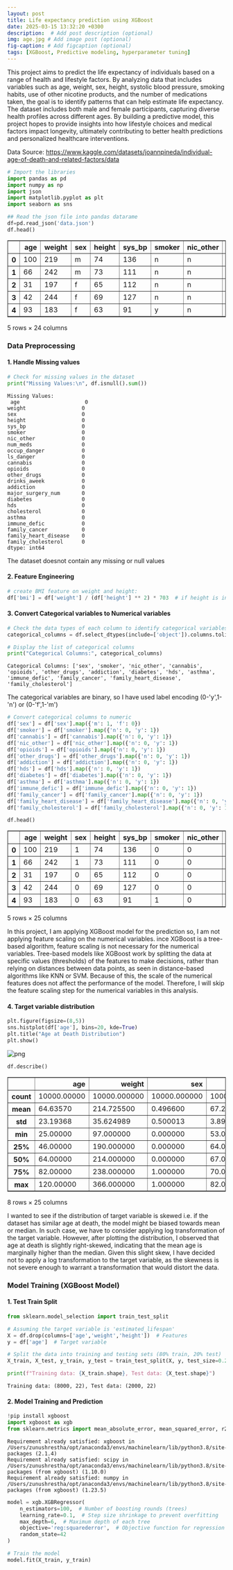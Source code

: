 ```yaml
---
layout: post
title: Life expectancy prediction using XGBoost
date: 2025-03-15 13:32:20 +0300
description:  # Add post description (optional)
img: age.jpg # Add image post (optional)
fig-caption: # Add figcaption (optional)
tags: [XGBoost, Predictive modeling, hyperparameter tuning]
---
```



This project aims to predict the life expectancy of individuals based on a range of health and lifestyle factors. By analyzing data that includes variables such as age, weight, sex, height, systolic blood pressure, smoking habits, use of other nicotine products, and the number of medications taken, the goal is to identify patterns that can help estimate life expectancy. The dataset includes both male and female participants, capturing diverse health profiles across different ages. By building a predictive model, this project hopes to provide insights into how lifestyle choices and medical factors impact longevity, ultimately contributing to better health predictions and personalized healthcare interventions.

Data Source: https://www.kaggle.com/datasets/joannpineda/individual-age-of-death-and-related-factors/data


```python
# Import the libraries
import pandas as pd
import numpy as np
import json
import matplotlib.pyplot as plt
import seaborn as sns
```


```python
## Read the json file into pandas datarame
df=pd.read_json('data.json')
df.head()
```




<div>
<style scoped>
    .dataframe tbody tr th:only-of-type {
        vertical-align: middle;
    }

    .dataframe tbody tr th {
        vertical-align: top;
    }

    .dataframe thead th {
        text-align: right;
    }
</style>
<table border="1" class="dataframe">
  <thead>
    <tr style="text-align: right;">
      <th></th>
      <th>age</th>
      <th>weight</th>
      <th>sex</th>
      <th>height</th>
      <th>sys_bp</th>
      <th>smoker</th>
      <th>nic_other</th>
      <th>num_meds</th>
      <th>occup_danger</th>
      <th>ls_danger</th>
      <th>...</th>
      <th>addiction</th>
      <th>major_surgery_num</th>
      <th>diabetes</th>
      <th>hds</th>
      <th>cholesterol</th>
      <th>asthma</th>
      <th>immune_defic</th>
      <th>family_cancer</th>
      <th>family_heart_disease</th>
      <th>family_cholesterol</th>
    </tr>
  </thead>
  <tbody>
    <tr>
      <th>0</th>
      <td>100</td>
      <td>219</td>
      <td>m</td>
      <td>74</td>
      <td>136</td>
      <td>n</td>
      <td>n</td>
      <td>0</td>
      <td>1</td>
      <td>1</td>
      <td>...</td>
      <td>n</td>
      <td>0</td>
      <td>n</td>
      <td>y</td>
      <td>203</td>
      <td>n</td>
      <td>n</td>
      <td>y</td>
      <td>n</td>
      <td>y</td>
    </tr>
    <tr>
      <th>1</th>
      <td>66</td>
      <td>242</td>
      <td>m</td>
      <td>73</td>
      <td>111</td>
      <td>n</td>
      <td>n</td>
      <td>0</td>
      <td>1</td>
      <td>1</td>
      <td>...</td>
      <td>y</td>
      <td>0</td>
      <td>n</td>
      <td>n</td>
      <td>228</td>
      <td>n</td>
      <td>n</td>
      <td>n</td>
      <td>n</td>
      <td>n</td>
    </tr>
    <tr>
      <th>2</th>
      <td>31</td>
      <td>197</td>
      <td>f</td>
      <td>65</td>
      <td>112</td>
      <td>n</td>
      <td>n</td>
      <td>7</td>
      <td>1</td>
      <td>2</td>
      <td>...</td>
      <td>y</td>
      <td>3</td>
      <td>n</td>
      <td>y</td>
      <td>183</td>
      <td>n</td>
      <td>n</td>
      <td>n</td>
      <td>n</td>
      <td>n</td>
    </tr>
    <tr>
      <th>3</th>
      <td>42</td>
      <td>244</td>
      <td>f</td>
      <td>69</td>
      <td>127</td>
      <td>n</td>
      <td>n</td>
      <td>1</td>
      <td>2</td>
      <td>3</td>
      <td>...</td>
      <td>n</td>
      <td>2</td>
      <td>n</td>
      <td>y</td>
      <td>228</td>
      <td>n</td>
      <td>n</td>
      <td>n</td>
      <td>n</td>
      <td>n</td>
    </tr>
    <tr>
      <th>4</th>
      <td>93</td>
      <td>183</td>
      <td>f</td>
      <td>63</td>
      <td>91</td>
      <td>y</td>
      <td>n</td>
      <td>2</td>
      <td>3</td>
      <td>3</td>
      <td>...</td>
      <td>y</td>
      <td>2</td>
      <td>n</td>
      <td>n</td>
      <td>169</td>
      <td>n</td>
      <td>n</td>
      <td>n</td>
      <td>n</td>
      <td>n</td>
    </tr>
  </tbody>
</table>
<p>5 rows × 24 columns</p>
</div>



### Data Preprocessing

#### 1. Handle Missing values


```python
# Check for missing values in the dataset
print("Missing Values:\n", df.isnull().sum())
```

    Missing Values:
     age                     0
    weight                  0
    sex                     0
    height                  0
    sys_bp                  0
    smoker                  0
    nic_other               0
    num_meds                0
    occup_danger            0
    ls_danger               0
    cannabis                0
    opioids                 0
    other_drugs             0
    drinks_aweek            0
    addiction               0
    major_surgery_num       0
    diabetes                0
    hds                     0
    cholesterol             0
    asthma                  0
    immune_defic            0
    family_cancer           0
    family_heart_disease    0
    family_cholesterol      0
    dtype: int64


The dataset doesnot contain any missing or null values

#### 2. Feature Engineering


```python
# create BMI feature on weight and height:
df['bmi'] = df['weight'] / (df['height'] ** 2) * 703  # if height is in inches and weight is in pounds
```

#### 3. Convert Categorical variables to Numerical variables


```python
# Check the data types of each column to identify categorical variables
categorical_columns = df.select_dtypes(include=['object']).columns.tolist()

# Display the list of categorical columns
print("Categorical Columns:", categorical_columns)
```

    Categorical Columns: ['sex', 'smoker', 'nic_other', 'cannabis', 'opioids', 'other_drugs', 'addiction', 'diabetes', 'hds', 'asthma', 'immune_defic', 'family_cancer', 'family_heart_disease', 'family_cholesterol']


The categorical variables are binary, so I have used label encoding (0-'y',1-'n') or (0-'f',1-'m')


```python
# Convert categorical columns to numeric
df['sex'] = df['sex'].map({'m': 1, 'f': 0})
df['smoker'] = df['smoker'].map({'n': 0, 'y': 1})
df['cannabis'] = df['cannabis'].map({'n': 0, 'y': 1})
df['nic_other'] = df['nic_other'].map({'n': 0, 'y': 1})
df['opioids'] = df['opioids'].map({'n': 0, 'y': 1})
df['other_drugs'] = df['other_drugs'].map({'n': 0, 'y': 1})
df['addiction'] = df['addiction'].map({'n': 0, 'y': 1})
df['hds'] = df['hds'].map({'n': 0, 'y': 1})
df['diabetes'] = df['diabetes'].map({'n': 0, 'y': 1})
df['asthma'] = df['asthma'].map({'n': 0, 'y': 1})
df['immune_defic'] = df['immune_defic'].map({'n': 0, 'y': 1})
df['family_cancer'] = df['family_cancer'].map({'n': 0, 'y': 1})
df['family_heart_disease'] = df['family_heart_disease'].map({'n': 0, 'y': 1})
df['family_cholesterol'] = df['family_cholesterol'].map({'n': 0, 'y': 1})
```


```python
df.head()
```




<div>
<style scoped>
    .dataframe tbody tr th:only-of-type {
        vertical-align: middle;
    }

    .dataframe tbody tr th {
        vertical-align: top;
    }

    .dataframe thead th {
        text-align: right;
    }
</style>
<table border="1" class="dataframe">
  <thead>
    <tr style="text-align: right;">
      <th></th>
      <th>age</th>
      <th>weight</th>
      <th>sex</th>
      <th>height</th>
      <th>sys_bp</th>
      <th>smoker</th>
      <th>nic_other</th>
      <th>num_meds</th>
      <th>occup_danger</th>
      <th>ls_danger</th>
      <th>...</th>
      <th>major_surgery_num</th>
      <th>diabetes</th>
      <th>hds</th>
      <th>cholesterol</th>
      <th>asthma</th>
      <th>immune_defic</th>
      <th>family_cancer</th>
      <th>family_heart_disease</th>
      <th>family_cholesterol</th>
      <th>bmi</th>
    </tr>
  </thead>
  <tbody>
    <tr>
      <th>0</th>
      <td>100</td>
      <td>219</td>
      <td>1</td>
      <td>74</td>
      <td>136</td>
      <td>0</td>
      <td>0</td>
      <td>0</td>
      <td>1</td>
      <td>1</td>
      <td>...</td>
      <td>0</td>
      <td>0</td>
      <td>1</td>
      <td>203</td>
      <td>0</td>
      <td>0</td>
      <td>1</td>
      <td>0</td>
      <td>1</td>
      <td>28.114865</td>
    </tr>
    <tr>
      <th>1</th>
      <td>66</td>
      <td>242</td>
      <td>1</td>
      <td>73</td>
      <td>111</td>
      <td>0</td>
      <td>0</td>
      <td>0</td>
      <td>1</td>
      <td>1</td>
      <td>...</td>
      <td>0</td>
      <td>0</td>
      <td>0</td>
      <td>228</td>
      <td>0</td>
      <td>0</td>
      <td>0</td>
      <td>0</td>
      <td>0</td>
      <td>31.924564</td>
    </tr>
    <tr>
      <th>2</th>
      <td>31</td>
      <td>197</td>
      <td>0</td>
      <td>65</td>
      <td>112</td>
      <td>0</td>
      <td>0</td>
      <td>7</td>
      <td>1</td>
      <td>2</td>
      <td>...</td>
      <td>3</td>
      <td>0</td>
      <td>1</td>
      <td>183</td>
      <td>0</td>
      <td>0</td>
      <td>0</td>
      <td>0</td>
      <td>0</td>
      <td>32.778935</td>
    </tr>
    <tr>
      <th>3</th>
      <td>42</td>
      <td>244</td>
      <td>0</td>
      <td>69</td>
      <td>127</td>
      <td>0</td>
      <td>0</td>
      <td>1</td>
      <td>2</td>
      <td>3</td>
      <td>...</td>
      <td>2</td>
      <td>0</td>
      <td>1</td>
      <td>228</td>
      <td>0</td>
      <td>0</td>
      <td>0</td>
      <td>0</td>
      <td>0</td>
      <td>36.028565</td>
    </tr>
    <tr>
      <th>4</th>
      <td>93</td>
      <td>183</td>
      <td>0</td>
      <td>63</td>
      <td>91</td>
      <td>1</td>
      <td>0</td>
      <td>2</td>
      <td>3</td>
      <td>3</td>
      <td>...</td>
      <td>2</td>
      <td>0</td>
      <td>0</td>
      <td>169</td>
      <td>0</td>
      <td>0</td>
      <td>0</td>
      <td>0</td>
      <td>0</td>
      <td>32.413454</td>
    </tr>
  </tbody>
</table>
<p>5 rows × 25 columns</p>
</div>



In this project, I am applying XGBoost model for the prediction so, I am not applying feature scaling on the numerical variables. ince XGBoost is a tree-based algorithm, feature scaling is not necessary for the numerical variables. Tree-based models like XGBoost work by splitting the data at specific values (thresholds) of the features to make decisions, rather than relying on distances between data points, as seen in distance-based algorithms like KNN or SVM. Because of this, the scale of the numerical features does not affect the performance of the model. Therefore, I will skip the feature scaling step for the numerical variables in this analysis.

#### 4. Target variable distribution


```python
plt.figure(figsize=(8,5))
sns.histplot(df['age'], bins=20, kde=True)
plt.title("Age at Death Distribution")
plt.show()
```


    
![png](age_prediction_files/age_prediction_19_0.png)
    



```python
df.describe()
```




<div>
<style scoped>
    .dataframe tbody tr th:only-of-type {
        vertical-align: middle;
    }

    .dataframe tbody tr th {
        vertical-align: top;
    }

    .dataframe thead th {
        text-align: right;
    }
</style>
<table border="1" class="dataframe">
  <thead>
    <tr style="text-align: right;">
      <th></th>
      <th>age</th>
      <th>weight</th>
      <th>sex</th>
      <th>height</th>
      <th>sys_bp</th>
      <th>smoker</th>
      <th>nic_other</th>
      <th>num_meds</th>
      <th>occup_danger</th>
      <th>ls_danger</th>
      <th>...</th>
      <th>major_surgery_num</th>
      <th>diabetes</th>
      <th>hds</th>
      <th>cholesterol</th>
      <th>asthma</th>
      <th>immune_defic</th>
      <th>family_cancer</th>
      <th>family_heart_disease</th>
      <th>family_cholesterol</th>
      <th>bmi</th>
    </tr>
  </thead>
  <tbody>
    <tr>
      <th>count</th>
      <td>10000.00000</td>
      <td>10000.000000</td>
      <td>10000.000000</td>
      <td>10000.000000</td>
      <td>10000.000000</td>
      <td>10000.000000</td>
      <td>10000.000000</td>
      <td>10000.000000</td>
      <td>10000.000000</td>
      <td>10000.0000</td>
      <td>...</td>
      <td>10000.000000</td>
      <td>10000.000000</td>
      <td>10000.000000</td>
      <td>10000.000000</td>
      <td>10000.000000</td>
      <td>10000.000000</td>
      <td>10000.0000</td>
      <td>10000.000000</td>
      <td>10000.000000</td>
      <td>10000.000000</td>
    </tr>
    <tr>
      <th>mean</th>
      <td>64.63570</td>
      <td>214.725500</td>
      <td>0.496600</td>
      <td>67.237100</td>
      <td>126.482400</td>
      <td>0.200600</td>
      <td>0.202500</td>
      <td>4.590500</td>
      <td>1.996800</td>
      <td>2.0056</td>
      <td>...</td>
      <td>4.170900</td>
      <td>0.107200</td>
      <td>0.465200</td>
      <td>199.736100</td>
      <td>0.078200</td>
      <td>0.031200</td>
      <td>0.3513</td>
      <td>0.126900</td>
      <td>0.184000</td>
      <td>33.466639</td>
    </tr>
    <tr>
      <th>std</th>
      <td>23.19368</td>
      <td>35.624989</td>
      <td>0.500013</td>
      <td>3.897127</td>
      <td>14.279162</td>
      <td>0.400469</td>
      <td>0.401883</td>
      <td>5.512372</td>
      <td>0.819425</td>
      <td>0.8166</td>
      <td>...</td>
      <td>2.964013</td>
      <td>0.309383</td>
      <td>0.498812</td>
      <td>35.633212</td>
      <td>0.268499</td>
      <td>0.173867</td>
      <td>0.4774</td>
      <td>0.332878</td>
      <td>0.387504</td>
      <td>5.338924</td>
    </tr>
    <tr>
      <th>min</th>
      <td>25.00000</td>
      <td>97.000000</td>
      <td>0.000000</td>
      <td>53.000000</td>
      <td>67.000000</td>
      <td>0.000000</td>
      <td>0.000000</td>
      <td>0.000000</td>
      <td>1.000000</td>
      <td>1.0000</td>
      <td>...</td>
      <td>0.000000</td>
      <td>0.000000</td>
      <td>0.000000</td>
      <td>83.000000</td>
      <td>0.000000</td>
      <td>0.000000</td>
      <td>0.0000</td>
      <td>0.000000</td>
      <td>0.000000</td>
      <td>15.758580</td>
    </tr>
    <tr>
      <th>25%</th>
      <td>46.00000</td>
      <td>190.000000</td>
      <td>0.000000</td>
      <td>64.000000</td>
      <td>117.000000</td>
      <td>0.000000</td>
      <td>0.000000</td>
      <td>0.000000</td>
      <td>1.000000</td>
      <td>1.0000</td>
      <td>...</td>
      <td>2.000000</td>
      <td>0.000000</td>
      <td>0.000000</td>
      <td>175.000000</td>
      <td>0.000000</td>
      <td>0.000000</td>
      <td>0.0000</td>
      <td>0.000000</td>
      <td>0.000000</td>
      <td>29.832310</td>
    </tr>
    <tr>
      <th>50%</th>
      <td>64.00000</td>
      <td>214.000000</td>
      <td>0.000000</td>
      <td>67.000000</td>
      <td>126.000000</td>
      <td>0.000000</td>
      <td>0.000000</td>
      <td>3.000000</td>
      <td>2.000000</td>
      <td>2.0000</td>
      <td>...</td>
      <td>4.000000</td>
      <td>0.000000</td>
      <td>0.000000</td>
      <td>199.000000</td>
      <td>0.000000</td>
      <td>0.000000</td>
      <td>0.0000</td>
      <td>0.000000</td>
      <td>0.000000</td>
      <td>33.284898</td>
    </tr>
    <tr>
      <th>75%</th>
      <td>82.00000</td>
      <td>238.000000</td>
      <td>1.000000</td>
      <td>70.000000</td>
      <td>136.000000</td>
      <td>0.000000</td>
      <td>0.000000</td>
      <td>7.000000</td>
      <td>3.000000</td>
      <td>3.0000</td>
      <td>...</td>
      <td>6.000000</td>
      <td>0.000000</td>
      <td>1.000000</td>
      <td>223.000000</td>
      <td>0.000000</td>
      <td>0.000000</td>
      <td>1.0000</td>
      <td>0.000000</td>
      <td>0.000000</td>
      <td>36.841522</td>
    </tr>
    <tr>
      <th>max</th>
      <td>120.00000</td>
      <td>366.000000</td>
      <td>1.000000</td>
      <td>82.000000</td>
      <td>180.000000</td>
      <td>1.000000</td>
      <td>1.000000</td>
      <td>53.000000</td>
      <td>3.000000</td>
      <td>3.0000</td>
      <td>...</td>
      <td>16.000000</td>
      <td>1.000000</td>
      <td>1.000000</td>
      <td>351.000000</td>
      <td>1.000000</td>
      <td>1.000000</td>
      <td>1.0000</td>
      <td>1.000000</td>
      <td>1.000000</td>
      <td>54.921875</td>
    </tr>
  </tbody>
</table>
<p>8 rows × 25 columns</p>
</div>



I wanted to see if the distribution of target variable is skewed i.e. if the dataset has similar age at death, the model might be biased towards mean or median. In such case, we have to consider applying log transformation of the target variable. However, after plotting the distribution, I observed that age at death is slightly right-skewed, indicating that the mean age is marginally higher than the median. Given this slight skew, I have decided not to apply a log transformation to the target variable, as the skewness is not severe enough to warrant a transformation that would distort the data.

### Model Training (XGBoost Model)

#### 1. Test Train Split


```python
from sklearn.model_selection import train_test_split

# Assuming the target variable is 'estimated_lifespan'
X = df.drop(columns=['age','weight','height'])  # Features
y = df['age']  # Target variable

# Split the data into training and testing sets (80% train, 20% test)
X_train, X_test, y_train, y_test = train_test_split(X, y, test_size=0.2, random_state=42)

print(f"Training data: {X_train.shape}, Test data: {X_test.shape}")

```

    Training data: (8000, 22), Test data: (2000, 22)


#### 2. Model Training and Prediction


```python
!pip install xgboost
import xgboost as xgb
from sklearn.metrics import mean_absolute_error, mean_squared_error, r2_score
```

    Requirement already satisfied: xgboost in /Users/zunushrestha/opt/anaconda3/envs/machinelearn/lib/python3.8/site-packages (2.1.4)
    Requirement already satisfied: scipy in /Users/zunushrestha/opt/anaconda3/envs/machinelearn/lib/python3.8/site-packages (from xgboost) (1.10.0)
    Requirement already satisfied: numpy in /Users/zunushrestha/opt/anaconda3/envs/machinelearn/lib/python3.8/site-packages (from xgboost) (1.23.5)



```python
model = xgb.XGBRegressor(
    n_estimators=100,  # Number of boosting rounds (trees)
    learning_rate=0.1,  # Step size shrinkage to prevent overfitting
    max_depth=6,  # Maximum depth of each tree
    objective='reg:squarederror',  # Objective function for regression
    random_state=42
)

# Train the model
model.fit(X_train, y_train)
```




<style>#sk-container-id-1 {color: black;background-color: white;}#sk-container-id-1 pre{padding: 0;}#sk-container-id-1 div.sk-toggleable {background-color: white;}#sk-container-id-1 label.sk-toggleable__label {cursor: pointer;display: block;width: 100%;margin-bottom: 0;padding: 0.3em;box-sizing: border-box;text-align: center;}#sk-container-id-1 label.sk-toggleable__label-arrow:before {content: "▸";float: left;margin-right: 0.25em;color: #696969;}#sk-container-id-1 label.sk-toggleable__label-arrow:hover:before {color: black;}#sk-container-id-1 div.sk-estimator:hover label.sk-toggleable__label-arrow:before {color: black;}#sk-container-id-1 div.sk-toggleable__content {max-height: 0;max-width: 0;overflow: hidden;text-align: left;background-color: #f0f8ff;}#sk-container-id-1 div.sk-toggleable__content pre {margin: 0.2em;color: black;border-radius: 0.25em;background-color: #f0f8ff;}#sk-container-id-1 input.sk-toggleable__control:checked~div.sk-toggleable__content {max-height: 200px;max-width: 100%;overflow: auto;}#sk-container-id-1 input.sk-toggleable__control:checked~label.sk-toggleable__label-arrow:before {content: "▾";}#sk-container-id-1 div.sk-estimator input.sk-toggleable__control:checked~label.sk-toggleable__label {background-color: #d4ebff;}#sk-container-id-1 div.sk-label input.sk-toggleable__control:checked~label.sk-toggleable__label {background-color: #d4ebff;}#sk-container-id-1 input.sk-hidden--visually {border: 0;clip: rect(1px 1px 1px 1px);clip: rect(1px, 1px, 1px, 1px);height: 1px;margin: -1px;overflow: hidden;padding: 0;position: absolute;width: 1px;}#sk-container-id-1 div.sk-estimator {font-family: monospace;background-color: #f0f8ff;border: 1px dotted black;border-radius: 0.25em;box-sizing: border-box;margin-bottom: 0.5em;}#sk-container-id-1 div.sk-estimator:hover {background-color: #d4ebff;}#sk-container-id-1 div.sk-parallel-item::after {content: "";width: 100%;border-bottom: 1px solid gray;flex-grow: 1;}#sk-container-id-1 div.sk-label:hover label.sk-toggleable__label {background-color: #d4ebff;}#sk-container-id-1 div.sk-serial::before {content: "";position: absolute;border-left: 1px solid gray;box-sizing: border-box;top: 0;bottom: 0;left: 50%;z-index: 0;}#sk-container-id-1 div.sk-serial {display: flex;flex-direction: column;align-items: center;background-color: white;padding-right: 0.2em;padding-left: 0.2em;position: relative;}#sk-container-id-1 div.sk-item {position: relative;z-index: 1;}#sk-container-id-1 div.sk-parallel {display: flex;align-items: stretch;justify-content: center;background-color: white;position: relative;}#sk-container-id-1 div.sk-item::before, #sk-container-id-1 div.sk-parallel-item::before {content: "";position: absolute;border-left: 1px solid gray;box-sizing: border-box;top: 0;bottom: 0;left: 50%;z-index: -1;}#sk-container-id-1 div.sk-parallel-item {display: flex;flex-direction: column;z-index: 1;position: relative;background-color: white;}#sk-container-id-1 div.sk-parallel-item:first-child::after {align-self: flex-end;width: 50%;}#sk-container-id-1 div.sk-parallel-item:last-child::after {align-self: flex-start;width: 50%;}#sk-container-id-1 div.sk-parallel-item:only-child::after {width: 0;}#sk-container-id-1 div.sk-dashed-wrapped {border: 1px dashed gray;margin: 0 0.4em 0.5em 0.4em;box-sizing: border-box;padding-bottom: 0.4em;background-color: white;}#sk-container-id-1 div.sk-label label {font-family: monospace;font-weight: bold;display: inline-block;line-height: 1.2em;}#sk-container-id-1 div.sk-label-container {text-align: center;}#sk-container-id-1 div.sk-container {/* jupyter's `normalize.less` sets `[hidden] { display: none; }` but bootstrap.min.css set `[hidden] { display: none !important; }` so we also need the `!important` here to be able to override the default hidden behavior on the sphinx rendered scikit-learn.org. See: https://github.com/scikit-learn/scikit-learn/issues/21755 */display: inline-block !important;position: relative;}#sk-container-id-1 div.sk-text-repr-fallback {display: none;}</style><div id="sk-container-id-1" class="sk-top-container"><div class="sk-text-repr-fallback"><pre>XGBRegressor(base_score=None, booster=None, callbacks=None,
             colsample_bylevel=None, colsample_bynode=None,
             colsample_bytree=None, device=None, early_stopping_rounds=None,
             enable_categorical=False, eval_metric=None, feature_types=None,
             gamma=None, grow_policy=None, importance_type=None,
             interaction_constraints=None, learning_rate=0.1, max_bin=None,
             max_cat_threshold=None, max_cat_to_onehot=None,
             max_delta_step=None, max_depth=6, max_leaves=None,
             min_child_weight=None, missing=nan, monotone_constraints=None,
             multi_strategy=None, n_estimators=100, n_jobs=None,
             num_parallel_tree=None, random_state=42, ...)</pre><b>In a Jupyter environment, please rerun this cell to show the HTML representation or trust the notebook. <br />On GitHub, the HTML representation is unable to render, please try loading this page with nbviewer.org.</b></div><div class="sk-container" hidden><div class="sk-item"><div class="sk-estimator sk-toggleable"><input class="sk-toggleable__control sk-hidden--visually" id="sk-estimator-id-1" type="checkbox" checked><label for="sk-estimator-id-1" class="sk-toggleable__label sk-toggleable__label-arrow">XGBRegressor</label><div class="sk-toggleable__content"><pre>XGBRegressor(base_score=None, booster=None, callbacks=None,
             colsample_bylevel=None, colsample_bynode=None,
             colsample_bytree=None, device=None, early_stopping_rounds=None,
             enable_categorical=False, eval_metric=None, feature_types=None,
             gamma=None, grow_policy=None, importance_type=None,
             interaction_constraints=None, learning_rate=0.1, max_bin=None,
             max_cat_threshold=None, max_cat_to_onehot=None,
             max_delta_step=None, max_depth=6, max_leaves=None,
             min_child_weight=None, missing=nan, monotone_constraints=None,
             multi_strategy=None, n_estimators=100, n_jobs=None,
             num_parallel_tree=None, random_state=42, ...)</pre></div></div></div></div></div>




```python
# Predict on the test set
y_pred = model.predict(X_test)

# Calculate evaluation metrics
mae = mean_absolute_error(y_test, y_pred)
mse = mean_squared_error(y_test, y_pred)
rmse = mean_squared_error(y_test, y_pred, squared=False)
r2 = r2_score(y_test, y_pred)

print(f"Mean Absolute Error (MAE): {mae}")
print(f"Mean Squared Error (MSE): {mse}")
print(f"Root Mean Squared Error (RMSE): {rmse}")
print(f"R-squared (R²): {r2}")

```

    Mean Absolute Error (MAE): 11.245285104751586
    Mean Squared Error (MSE): 197.77419800935633
    Root Mean Squared Error (RMSE): 14.063221466269963
    R-squared (R²): 0.6389341600450889


Mean Absolute Error (MAE) represents the average absolute difference between the predicted and actual values. An MAE of 11.24 indicates that, on average, the model’s predictions are off by 11.24 years. Mean Squared Error (MSE) measures the average of the squared differences between the predicted and actual values. Root Mean Squared Error (RMSE) provides an indication of how much the model’s predictions deviate from the actual values. An RMSE of 14.06 suggests that, on average, the model's predictions are off by approximately 14.06 years.

I am using RMSE as the evaluation metric because age is a continuous variable, and RMSE better reflects the model’s performance by penalizing larger errors. R-squared (R²) measures the proportion of variance in the target variable (age) that is explained by the model. An R-squared value of 0.6389 means that the model explains about 63.89% of the variance in age.

#### 3. Model Tuning

Since R-squared is 63.89%, I want to optimize the model's hyperparameters to improve it's performance. I am using Grid Search method to define a combination of hyperparameters to find the best performing set.


```python
from sklearn.model_selection import GridSearchCV

# Set up the parameter grid for hyperparameter tuning

params =  {
    'max_depth': [3, 5, 6, 7], 
    'learning_rate': [0.05, 0.1, 0.2],  
    'n_estimators': [100, 500, 1000],  
    'subsample': [0.8, 1.0],  # Sampling fraction
    'colsample_bytree': [0.8, 1.0]  # Feature selection
}
# Initialize GridSearchCV
grid_search = GridSearchCV(estimator=model, param_grid=params, cv=5, scoring='r2')

# Fit GridSearchCV
grid_search.fit(X_train, y_train)

# Get the best hyperparameters
best_params = grid_search.best_params_
print(f"Best Hyperparameters: {best_params}")

# Retrain the model with the best parameters
best_model = grid_search.best_estimator_

# Evaluate the best model
y_pred_best = best_model.predict(X_test)

# Calculate evaluation metrics for the best model
mae_best = mean_absolute_error(y_test, y_pred_best)
mse_best = mean_squared_error(y_test, y_pred_best)
rmse_best = mean_squared_error(y_test, y_pred_best, squared=False)
r2_best = r2_score(y_test, y_pred_best)

print(f"Best Model - Mean Absolute Error (MAE): {mae_best}")
print(f"Best Model - Mean Squared Error (MSE): {mse_best}")
print(f"Best Model - Root Mean Squared Error (RMSE): {rmse_best}")
print(f"Best Model - R-squared (R²): {r2_best}")

```

    Best Hyperparameters: {'colsample_bytree': 0.8, 'learning_rate': 0.05, 'max_depth': 3, 'n_estimators': 500, 'subsample': 0.8}
    Best Model - Mean Absolute Error (MAE): 11.045282677650452
    Best Model - Mean Squared Error (MSE): 190.53224406528577
    Best Model - Root Mean Squared Error (RMSE): 13.803341771661158
    Best Model - R-squared (R²): 0.6521554103904292


After performing hyperparameter tuning, the model performance improved by 1.32%

#### 4. Residual Test

Since, the model performance didnot improve even after hyperparameter tuning, I want to see how well the model fits the data. For that, I will perform residual test analysis on train and test set.


```python
y_train_best = best_model.predict(X_train)
residuals_train = y_train - y_train_best
residuals_test = y_test - y_pred_best

plt.scatter(y_train_best, residuals_train)
plt.axhline(y=0, color='r', linestyle='--')
plt.xlabel("Predicted Age at Death")
plt.ylabel("Residuals vs Predicted (Training Data)")
plt.title("Residual Plot")
plt.show()


plt.scatter(y_pred_best, residuals_test)
plt.axhline(y=0, color='r', linestyle='--')
plt.xlabel("Predicted Age at Death")
plt.ylabel("Residuals vs Predicted (Test Data)")
plt.title("Residual Plot")
plt.show()

```


    
![png](age_prediction_files/age_prediction_36_0.png)
    



    
![png](age_prediction_files/age_prediction_36_1.png)
    


From the residual plot, we can see the residuals are widely scattered around zero, forming a funnel shape for both train and test set. This suggests heteroscedasticity, i.e. the variance of residuals increases as the predicted age increases. The shape of the residuals in the test set is similar to the training set, suggesting the model has generalized reasonably well and the model is not heavily overfitted.


#### 4. Model Evaluation


```python
# Get feature importances from XGBoost
# Method 1: Using the built-in `feature_importances_` (similar to RandomForest)
feature_importances = best_model.feature_importances_

# Method 2: Using the booster object to get feature importance with different importance types (e.g., weight, gain)
booster = best_model.get_booster()

# Feature importances (gain, weight, and cover)
importance = booster.get_score(importance_type='weight')  # You can also use 'gain' or 'cover'
importance_df = pd.DataFrame({
    'feature': list(importance.keys()),
    'importance': list(importance.values())
}).sort_values(by='importance', ascending=False)

# Display the importance dataframe
print(importance_df)
```

                     feature  importance
    15           cholesterol       576.0
    21                   bmi       505.0
    1                 sys_bp       450.0
    10          drinks_aweek       343.0
    4               num_meds       291.0
    12     major_surgery_num       221.0
    11             addiction       120.0
    17          immune_defic       110.0
    18         family_cancer        84.0
    5           occup_danger        83.0
    8                opioids        80.0
    13              diabetes        69.0
    14                   hds        69.0
    9            other_drugs        64.0
    6              ls_danger        63.0
    2                 smoker        63.0
    19  family_heart_disease        61.0
    20    family_cholesterol        60.0
    0                    sex        55.0
    3              nic_other        37.0
    16                asthma        27.0
    7               cannabis        24.0



```python
# Create a bar plot for feature importances
sns.barplot(x='importance', y='feature', data=importance_df)
plt.title('XGBoost Feature Importance')
plt.show()
```


    
![png](age_prediction_files/age_prediction_41_0.png)
    



```python
# Test the model on sample data
sample1 = [[120, 0, 0, 0, 0, 0, 125, 29.0, 1, 0, 0, 0, 0, 0, 0, 0, 0, 0, 1, 1, 1, 1]]
sample2 = [[180, 5, 1, 1, 15, 2, 280, 35.0, 1, 1, 1, 1, 1, 1, 1, 1, 1, 1, 0, 0, 1, 1]]
sample3 = [[150, 3, 0, 0, 10, 1, 180, 30.0, 0, 0, 2, 1, 1, 0, 0, 0, 1, 0, 1, 1, 0, 1]]
sample4 = [[110, 2, 2, 2, 5, 6, 125, 28.0, 1, 1, 1, 1, 1, 0, 0, 0, 0, 0, 1, 1, 1, 1]]
sample5 = [[160, 4, 1, 1, 12, 1, 200, 32.0, 0, 0, 1, 1, 0, 1, 1, 1, 0, 0, 0, 1, 1, 1]]

# Predicting and rounding the results
print(round(best_model.predict(sample1)[0]))
print(round(best_model.predict(sample2)[0]))
print(round(best_model.predict(sample3)[0]))
print(round(best_model.predict(sample4)[0]))
print(round(best_model.predict(sample5)[0]))

```

    97
    42
    74
    71
    65


### Model implementation on user input data


```python
# Function to get user input for the 10 important features
def get_user_input():
    
    sys_bp = int(input("Enter systolic blood pressure level (sys_bp): "))
    num_meds = int(input("Enter number of medications: "))
    occup_danger = int(input("Is your occupation dangerous? ('0' for low, '1' for medium, '2' for high): "))
    ls_danger = int(input("Is your lifestyle dangerous? ('0' for low, '1' for medium, '2' for high): "))
    drinks_aweek = int(input("How many drinks you drink per week?: "))
    major_surgery_num = int(input("Enter number of major surgeries: "))
    cholesterol = int(input("Enter your cholesterol level: "))
    bmi = float(input("Enter BMI: "))
    sex = str(input("Enter your gender ('m' for male and 'f' for female): "))
    smoker = str(input("Do you smoke? ('y' for Yes, 'n' for No): "))
    nic_other = str(input("Do you use any other form of nicotine? ('y' for Yes, 'n' for No): "))
    cannabis = str(input("Do you use cannabis? ('y' for Yes, 'n' for No): "))
    opioids = str(input("Do you use opioids? ('y' for Yes, 'n' for No): "))
    other_drugs = str(input("Do you use other drugs? ('y' for Yes, 'n' for No): "))
    addiction = str(input("Do you have any form of addiction? ('y' for Yes, 'n' for No): "))
    diabetes = str(input("Do you have diabetes? ('y' for Yes, 'n' for No): "))
    hds = str(input("Do you have any health disease? ('y' for Yes, 'n' for No): "))
    asthma = str(input("Do you have asthma? ('y' for Yes, 'n' for No): "))
    immune_defic = str(input("Do you have any immune deficiency? ('y' for Yes, 'n' for No): "))
    family_cancer = str(input("Do you have a family history of cancer? ('y' for Yes, 'n' for No): "))
    family_heart_disease = str(input("Do you have a family history of heart disease? ('y' for Yes, 'n' for No): "))
    family_cholesterol = str(input("Do you have a family history of cholesterol? ('y' for Yes, 'n' for No): "))


     # Store the responses in a dictionary
    user_input = {
        'sys_bp': sys_bp,               # Systolic blood pressure
        'num_meds': num_meds,           # Number of medications
        'occup_danger': occup_danger,   # Occupation danger level
        'ls_danger': ls_danger,         # Lifestyle danger level
        'drinks_aweek': drinks_aweek,   # Number of drinks per week
        'major_surgery_num': major_surgery_num,  # Number of major surgeries
        'cholesterol': cholesterol,     # Cholesterol level
        'bmi': bmi,                     # Body Mass Index
        'sex': sex,                     # Gender ('m' for male, 'f' for female)
        'smoker': smoker,               # Smoking status ('y' for Yes, 'n' for No)
        'nic_other': nic_other,         # Use of other forms of nicotine ('y' for Yes, 'n' for No)
        'cannabis': cannabis,           # Cannabis use ('y' for Yes, 'n' for No)
        'opioids': opioids,             # Opioid use ('y' for Yes, 'n' for No)
        'other_drugs': other_drugs,     # Use of other drugs ('y' for Yes, 'n' for No)
        'addiction': addiction,         # Addiction status ('y' for Yes, 'n' for No)
        'diabetes': diabetes,           # Diabetes status ('y' for Yes, 'n' for No)
        'hds': hds,                     # Health disease status ('y' for Yes, 'n' for No)
        'asthma': asthma,               # Asthma status ('y' for Yes, 'n' for No)
        'immune_defic': immune_defic,   # Immune deficiency status ('y' for Yes, 'n' for No)
        'family_cancer': family_cancer, # Family history of cancer ('y' for Yes, 'n' for No)
        'family_heart_disease': family_heart_disease, # Family history of heart disease ('y' for Yes, 'n' for No)
        'family_cholesterol': family_cholesterol  # Family history of cholesterol ('y' for Yes, 'n' for No)
    }

    # Print the responses with respective questions
    print("\nUser Responses:")
    for question, response in user_input.items():
        print(f"{question.replace('_', ' ').title()}: {response}")

    return user_input
    #return [sys_bp, num_meds, occup_danger, ls_danger, drinks_aweek ,
       #major_surgery_num,cholesterol, bmi, sex, smoker, nic_other, cannabis,
       #opioids, other_drugs, addiction, diabetes, hds, asthma, immune_defic,
       #family_cancer, family_heart_disease, family_cholesterol]
```


```python
# Function to preprocess user input data
def preprocess_input(user_input):
    # Convert user input to a DataFrame
    input_df = pd.DataFrame([user_input], columns=[
        'sys_bp', 'num_meds', 'occup_danger', 'ls_danger', 'drinks_aweek' ,
            'major_surgery_num','cholesterol', 'bmi', 'sex', 'smoker', 'nic_other','cannabis',
                'opioids', 'other_drugs', 'addiction', 'diabetes', 'hds', 'asthma', 'immune_defic', 
                    'family_cancer', 'family_heart_disease', 'family_cholesterol'
    ])
    
    
    # Check the data types of each column to identify categorical variables
    categorical_cols = input_df.select_dtypes(include=['object']).columns.tolist()
    
    df_input_encoded = pd.get_dummies(input_df, columns=categorical_cols)

     # Ensure all the columns are in the same order as the model expects
    df_input_encoded = df_input_encoded.reindex(columns=model.get_booster().feature_names, fill_value=0)

    # Check the data types of each column to identify numerical variables
    #numerical_cols = df_input_encoded.select_dtypes(include=['number']).columns.tolist()
    #df_input_encoded[numerical_cols] = scaler.fit_transform(df_input_encoded[numerical_cols])
    #
    print(df_input_encoded.columns)

    return df_input_encoded


```

```python
# Main program
user_input = get_user_input()
processed_input = preprocess_input(user_input)

# Predict the age at death based on the user's input
predicted_age = best_model.predict(processed_input)

print(f"The predicted age at death is: {round(predicted_age[0])}") 
```

    
    User Responses:
    Sys Bp: 120
    Num Meds: 4
    Occup Danger: 4
    Ls Danger: 0
    Drinks Aweek: 4
    Major Surgery Num: 1
    Cholesterol: 120
    Bmi: 31.0
    Sex: m
    Smoker: n
    Nic Other: y
    Cannabis: y
    Opioids: n
    Other Drugs: n
    Addiction: n
    Diabetes: y
    Hds: n
    Asthma: y
    Immune Defic: n
    Family Cancer: y
    Family Heart Disease: n
    Family Cholesterol: y
    Index(['sex', 'sys_bp', 'smoker', 'nic_other', 'num_meds', 'occup_danger',
           'ls_danger', 'cannabis', 'opioids', 'other_drugs', 'drinks_aweek',
           'addiction', 'major_surgery_num', 'diabetes', 'hds', 'cholesterol',
           'asthma', 'immune_defic', 'family_cancer', 'family_heart_disease',
           'family_cholesterol', 'bmi'],
          dtype='object')
    The predicted age at death is: 104

